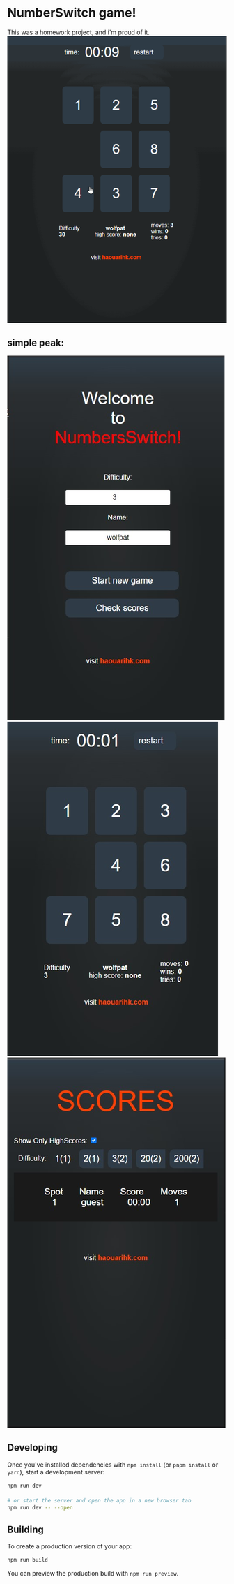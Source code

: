 # NumberSwitch game!

This was a homework project, and i'm proud of it.
![preview](https://github.com/haouarihk/numberSwitch/blob/main/preview/game.gif)

## simple peak:
![main](https://github.com/haouarihk/numberSwitch/blob/main/preview/main.jpg)
![game](https://github.com/haouarihk/numberSwitch/blob/main/preview/game.jpg)
![scores](https://github.com/haouarihk/numberSwitch/blob/main/preview/scores.jpg)


## Developing

Once you've installed dependencies with `npm install` (or `pnpm install` or `yarn`), start a development server:

```bash
npm run dev

# or start the server and open the app in a new browser tab
npm run dev -- --open
```

## Building

To create a production version of your app:

```bash
npm run build
```

You can preview the production build with `npm run preview`.

